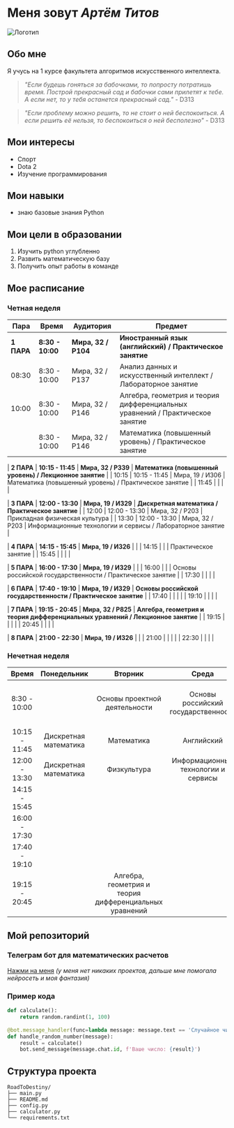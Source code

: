 # Меня зовут *Артём Титов*
![Логотип](https://sun9-71.userapi.com/s/v1/if2/JgjunsI8821iwr2RJSjxmvPmn781qPdm3AcRjR-lmgap4If6bL6_vVV3NDTO6ZNUhM-L-uU67ofcIZR-wFtCGARV.jpg?quality=95&as=32x24,48x36,72x54,108x81,160x120,240x180,360x270,480x360,540x405,640x480,720x540,1080x810,1179x884&from=bu&cs=1179x0)


## Обо мне

Я учусь на 1 курсе факультета алгоритмов искусственного интеллекта.

> *"Если будешь гоняться за бабочками, то попросту потратишь время. Построй прекрасный сад и бабочки сами прилетят к тебе.
 А если нет, то у тебя останется прекрасный сад."* - D313

 > *"Если проблему можно решить, то не стоит о ней беспокоиться. А если решить её нельзя, то беспокоиться о ней бесполезно"* - D313


## Мои интересы

- Спорт
- Dota 2
- Изучение программирования


## Мои навыки
- знаю базовые знания Python


## Мои цели в образовании
1. Изучить python углубленно
2. Развить математическую базу
3. Получить опыт работы в команде

## Мое расписание
### Четная неделя
| Пара       | Время         | Аудитория        | Предмет                                                      |
|------------|---------------|------------------|-------------------------------------------------------------|
| **1 ПАРА** | **8:30 - 10:00** | **Мира, 32 / Р104** | **Иностранный язык (английский) / Практическое занятие**    |
| 08:30      | 8:30 - 10:00  | Мира, 32 / Р137  | Анализ данных и искусственный интеллект / Лабораторное занятие |
| 10:00      | 8:30 - 10:00  | Мира, 32 / Р146  | Алгебра, геометрия и теория дифференциальных уравнений / Практическое занятие |
|            | 8:30 - 10:00  | Мира, 32 / Р146  | Математика (повышенный уровень) / Практическое занятие       |

| **2 ПАРА** | **10:15 - 11:45** | **Мира, 32 / Р339** | **Математика (повышенный уровень) / Лекционное занятие**    |
| 10:15      | 10:15 - 11:45 | Мира, 19 / И306   | Математика (повышенный уровень) / Практическое занятие       |
| 11:45      |               |                  |                                                              |

| **3 ПАРА** | **12:00 - 13:30** | **Мира, 19 / И329** | **Дискретная математика / Практическое занятие**            |
| 12:00      | 12:00 - 13:30  | Мира, 32 / Р203   | Прикладная физическая культура                              |
| 13:30      | 12:00 - 13:30  | Мира, 32 / Р203   | Информационные технологии и сервисы / Лабораторное занятие  |

| **4 ПАРА** | **14:15 - 15:45** | **Мира, 19 / И326** |                                                              |
| 14:15      |               |                  | Практическое занятие                                         |
| 15:45      |               |                  |                                                              |

| **5 ПАРА** | **16:00 - 17:30** | **Мира, 19 / И329** |                                                              |
| 16:00      |               |                  | Основы российской государственности / Практическое занятие  |
| 17:30      |               |                  |                                                              |

| **6 ПАРА** | **17:40 - 19:10** | **Мира, 19 / И329** | **Основы российской государственности / Практическое занятие** |
| 17:40      |               |                  |                                                              |
| 19:10      |               |                  |                                                              |

| **7 ПАРА** | **19:15 - 20:45** | **Мира, 32 / Р825** | **Алгебра, геометрия и теория дифференциальных уравнений / Лекционное занятие** |
| 19:15      |               |                  |                                                              |
| 20:45      |               |                  |                                                              |

| **8 ПАРА** | **21:00 - 22:30** | **Мира, 19 / И326** |                                                              |
| 21:00      |               |                  |                                                              |
| 22:30      |               |                  |                                                              |

### Нечетная неделя
|Время|Понедельник|Вторник | Среда | Четверг| Пятница | Суббота | 
|:---:|:---:|:---:|:---:|:---:|:---:|:---:|
|8:30 - 10:00|     |     Основы проектной деятельности     |  Основы российский государственности          |     Анализ данных и искусственный интеллект       |         Алгебра, геометрия и теория дифференциальных уравнений   |       Математика     |
|10:15 - 11:45|      Дискретная математика  |      Математика           |             Английский                  |                                                    |                                                            |             Математика        | 
|12:00 - 13:30|    Дискретная математика     |   Физкультура            |         Информационные технологии и сервисы         |        Физкультура              |                        |                |
|14:15 - 15:45|||| Программирование|||
|16:00 - 17:30|||                                                         |   Программирование          |                         |                  |
|17:40 - 19:10|                                |                       |                                                         |           |        Информационные технологии и сервисы                 |                  |
|19:15 - 20:45|                                |           Алгебра, геометрия и теория дифференциальных уравнений            |                                                         |         Анализ данных и искусственный интеллект         |                         |                  |

## Мой репозиторий 
### Телеграм бот для математических расчетов
[Нажми на меня](https://github.com/RoadToDestiny/about_me) *(у меня нет никаких проектов, дальше мне помогала нейросеть и моя фантазия)*

### Пример кода
```python
def calculate():
    return random.randint(1, 100)
    
@bot.message_handler(func=lambda message: message.text == 'Случайное число')
def handle_random_number(message):
    result = calculate()
    bot.send_message(message.chat.id, f'Ваше число: {result}')
```

## Структура проекта
```
RoadToDestiny/
├── main.py
├── README.md
├── config.py
├── calculator.py
└── requirements.txt
```



